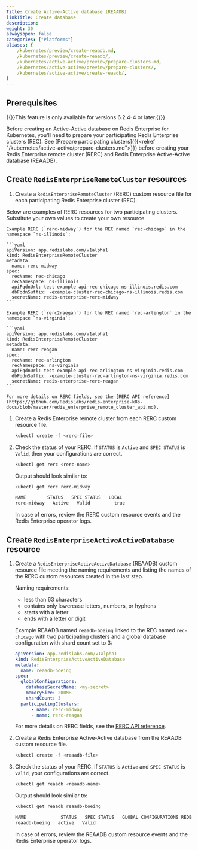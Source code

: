 ```yaml
---
Title: Create Active-Active database (REAADB)
linkTitle: Create database
description: 
weight: 30
alwaysopen: false
categories: ["Platforms"]
aliases: {
    /kubernetes/preview/create-reaadb.md,
    /kubernetes/preview/create-reaadb/,
    /kubernetes/active-active/preview/prepare-clusters.md,
    /kubernetes/active-active/preview/prepare-clusters/,
    /kubernetes/active-active/create-reaadb/,
}
---
```


## Prerequisites

{{<note>}}This feature is only available for versions 6.2.4-4 or later.{{</note>}}

Before creating an Active-Active database on Redis Enterprise for Kubernetes, you'll need to prepare your participating Redis Enterprise clusters (REC). See [Prepare participating clusters]({{<relref "/kubernetes/active-active/prepare-clusters.md">}}) before creating your Redis Enterprise remote cluster (RERC) and Redis Enterprise Active-Active database (REAADB).

## Create `RedisEnterpriseRemoteCluster` resources

1. Create a `RedisEnterpriseRemoteCluster` (RERC) custom resource file for each participating Redis Enterprise cluster (REC).

  Below are examples of RERC resources for two participating clusters. Substitute your own values to create your own resource.

    Example RERC (`rerc-midway`) for the REC named `rec-chicago` in the namespace `ns-illinois`:

    ```yaml
    apiVersion: app.redislabs.com/v1alpha1
    kind: RedisEnterpriseRemoteCluster
    metadata:
      name: rerc-midway
    spec:
      recName: rec-chicago
      recNamespace: ns-illinois
      apiFqdnUrl: test-example-api-rec-chicago-ns-illinois.redis.com
      dbFqdnSuffix: -example-cluster-rec-chicago-ns-illinois.redis.com
      secretName: redis-enterprise-rerc-midway
    ```

    Example RERC (`rerc2raegan`) for the REC named `rec-arlington` in the namespace `ns-virginia`:

    ```yaml
    apiVersion: app.redislabs.com/v1alpha1
    kind: RedisEnterpriseRemoteCluster
    metadata:
      name: rerc-reagan
    spec:
      recName: rec-arlington
      recNamespace: ns-virginia
      apiFqdnUrl: test-example-api-rec-arlington-ns-virginia.redis.com
      dbFqdnSuffix: -example-cluster-rec-arlington-ns-virginia.redis.com
      secretName: redis-enterprise-rerc-reagan
    ```

    For more details on RERC fields, see the [RERC API reference](https://github.com/RedisLabs/redis-enterprise-k8s-docs/blob/master/redis_enterprise_remote_cluster_api.md).

1. Create a Redis Enterprise remote cluster from each RERC custom resource file. 
  
    ```sh
    kubectl create -f <rerc-file>
    ```

1. Check the status of your RERC. If `STATUS` is `Active` and `SPEC STATUS` is `Valid`, then your configurations are correct.
  
    ```sh
    kubectl get rerc <rerc-name>
    ```

    Output should look similar to:

    ```sh
    kubectl get rerc rerc-midway

    NAME        STATUS   SPEC STATUS   LOCAL
    rerc-midway   Active   Valid         true
    ```
  
    In case of errors, review the RERC custom resource events and the Redis Enterprise operator logs.

## Create `RedisEnterpriseActiveActiveDatabase` resource

1. Create a `RedisEnterpriseActiveActiveDatabase` (REAADB) custom resource file meeting the naming requirements and listing the names of the RERC custom resources created in the last step.

    Naming requirements:
    - less than 63 characters
    - contains only lowercase letters, numbers, or hyphens
    - starts with a letter
    - ends with a letter or digit

    Example REAADB named `reaadb-boeing` linked to the REC named `rec-chicago` with two participating clusters and a global database configuration with shard count set to 3:

    ```yaml
    apiVersion: app.redislabs.com/v1alpha1
    kind: RedisEnterpriseActiveActiveDatabase
    metadata:
      name: reaadb-boeing
    spec:
      globalConfigurations:
        databaseSecretName: <my-secret>
        memorySize: 200MB
        shardCount: 3
      participatingClusters:
          - name: rerc-midway
          - name: rerc-reagan
    ```

    For more details on RERC fields, see the [RERC API reference](https://github.com/RedisLabs/redis-enterprise-k8s-docs/blob/master/redis_enterprise_remote_cluster_api.md).

1. Create a Redis Enterprise Active-Active database from the REAADB custom resource file.
  
    ```sh
    kubectl create -f <reaadb-file>
    ```

1. Check the status of your RERC. If `STATUS` is `Active` and `SPEC STATUS` is `Valid`, your configurations are correct.
  
    ```sh
    kubectl get reaadb <reaadb-name>
    ```

    Output should look similar to:

    ```sh
    kubectl get reaadb reaadb-boeing

    NAME             STATUS   SPEC STATUS   GLOBAL CONFIGURATIONS REDB   LINKED REDBS
    reaadb-boeing   active   Valid             
    ```
  
    In case of errors, review the REAADB custom resource events and the Redis Enterprise operator logs.
